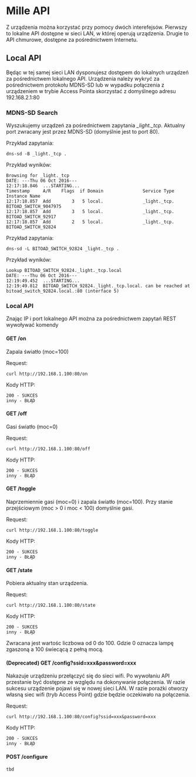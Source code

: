 # Mille API

Z urządzenia można korzystać przy pomocy dwóch interefejsów. Pierwszy to lokalne API dostępne w sieci LAN, w której operują urządzenia. Drugie to API chmurowe, dostępne za pośrednictwem Internetu.

## Local API

Będąc w tej samej sieci LAN dysponujesz dostępem do lokalnych urządzeń za pośrednictwem lokalnego API. Urządzenia należy wykryć za pośrednictwem protokołu MDNS-SD lub w wypadku połączenia z urządzeniem w trybie Access Pointa skorzystać z domyślnego adresu 192.168.2.1:80

### MDNS-SD Search

Wyszukujemy urządzeń za pośrednictwem zapytania *_light._tcp*.
Aktualny port zwracany jest przez MDNS-SD (domyślnie jest to port 80).

Przykład zapytania:

```
dns-sd -B _light._tcp .
```

Przykład wyników:

```
Browsing for _light._tcp
DATE: ---Thu 06 Oct 2016---
12:17:18.846  ...STARTING...
Timestamp     A/R    Flags  if Domain               Service Type         Instance Name
12:17:18.857  Add        3   5 local.               _light._tcp.         BITOAD_SWITCH_9047975
12:17:18.857  Add        3   5 local.               _light._tcp.         BITOAD_SWITCH_92917
12:17:18.857  Add        2   5 local.               _light._tcp.         BITOAD_SWITCH_92824
```

Przykład zapytania:

```
dns-sd -L BITOAD_SWITCH_92824 _light._tcp .
```

Przykład wyników:

```
Lookup BITOAD_SWITCH_92824._light._tcp.local
DATE: ---Thu 06 Oct 2016---
12:19:49.452  ...STARTING...
12:19:49.812  BITOAD_SWITCH_92824._light._tcp.local. can be reached at bitoad_switch_92824.local.:80 (interface 5)
```
### Local API

Znając IP i port lokalnego API można za pośrednictwem zapytań REST wywoływać komendy

#### GET /on

Zapala światło (moc=100)

Request:

```
curl http://192.168.1.100:80/on
```

Kody HTTP:

```
200 - SUKCES
inny - BŁĄD
```

#### GET /off

Gasi światło (moc=0)

Request:

```
curl http://192.168.1.100:80/off
```

Kody HTTP:

```
200 - SUKCES
inny - BŁĄD
```

#### GET /toggle

Naprzemiennie gasi (moc=0) i zapala światło (moc=100).
Przy stanie przejściowym (moc &gt; 0 i moc &lt; 100) domyślnie gasi.

Request:

```
curl http://192.168.1.100:80/toggle
```

Kody HTTP:

```
200 - SUKCES
inny - BŁĄD
```

#### GET /state

Pobiera aktualny stan urządzenia.

Request:

```
curl http://192.168.1.100:80/state
```

Kody HTTP:

```
200 - SUKCES
inny - BŁĄD
```

Zwracana jest wartośc liczbowa od 0 do 100. Gdzie 0 oznacza lampę zgaszoną a 100 świecącą z pełną mocą.

#### (Deprecated) GET /config?ssid=xxx&password=xxx

Nakazuje urządzeniu przełączyć się do sieci wifi. Po wywołaniu API przestanie być dostępne ze względu na dokonywanie połączenia. W razie sukcesu urządzenie pojawi się w nowej sieci LAN. W razie porażki otworzy własną siec wifi (tryb Access Point) gdzie będzie oczekiwało na połączenia.

Request:

```
curl http://192.168.1.100:80/config?ssid=xxx&password=xxx
```

Kody HTTP:

```
200 - SUKCES
inny - BŁĄD
```

#### POST /configure

```
tbd
```




